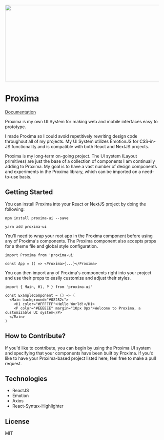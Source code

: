 <p align="center">
  <img width="800" height="250" src="https://storage.googleapis.com/virgil-f3dca.appspot.com/proximasocial2.png">
</p>

# Proxima 

[Documentation](https://technopathic.github.io/Proxima/)

Proxima is my own UI System for making web and mobile interfaces easy to prototype. 

I made Proxima so I could avoid repetitively rewriting design code throughout all of my projects. My UI System utilizes EmotionJS for CSS-in-JS functionality and is compatible with both React and NextJS projects. 

Proxima is my long-term on-going project. The UI system (Layout primitives) are just the base of a collection of components I am continually adding to Proxima. My goal is to have a vast number of design components and experiments in the Proxima library, which can be imported on a need-to-use basis. 


## Getting Started
You can install Proxima into your React or NextJS project by doing the following:
```
npm install proxima-ui --save
```

```
yarn add proxima-ui
```

You'll need to wrap your root app in the Proxima component before using any of Proxima's components. The Proxima component also accepts props for a theme file and global style configuration.

```
import Proxima from 'proxima-ui'

const App = () => <Proxima>{...}</Proxima>
```

You can then import any of Proxima's components right into your project and use their props to easily customize and adjust their styles.
```
import { Main, H1, P } from 'proxima-ui'

const ExampleComponent = () => (
  <Main background="#08282c">
    <H1 color="#FFFFFF">Hello World!</H1>
    <P color="#EEEEEE" margin="10px 0px">Welcome to Proxima, a customizable UI system</P>
  </Main>
)
```

## How to Contribute?
If you'd like to contribute, you can begin by using the Proxima UI system and specifying that your components have been built by Proxima. If you'd like to have your Proxima-based project listed here, feel free to make a pull request. 

## Technologies
* ReactJS
* Emotion
* Axios
* React-Syntax-Highlighter

## License
MIT